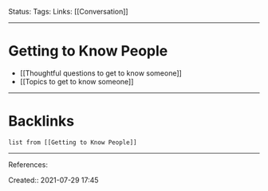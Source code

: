 Status: 
Tags: 
Links: [[Conversation]]
___
# Getting to Know People
- [[Thoughtful questions to get to know someone]]
- [[Topics to get to know someone]]
___
# Backlinks
```dataview
list from [[Getting to Know People]]
```
___
References:

Created:: 2021-07-29 17:45

